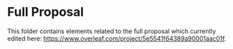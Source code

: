 # Full Proposal

This folder contains elements related to the full proposal which currently edited here: <https://www.overleaf.com/project/5e5541f64389a90001aac01f>.
